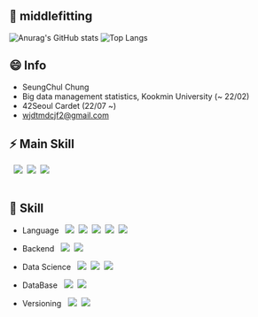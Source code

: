 ## 👋 middlefitting 
![Anurag's GitHub stats](https://github-readme-stats.vercel.app/api?username=middlefitting&theme=tokyonight_light&show_icons=true&count_private=true&hide=prs,contribs&line_height=30&custom_title=middlefitting)
![Top Langs](https://github-readme-stats.vercel.app/api/top-langs/?username=middlefitting&langs_count=6&layout=compact&theme=tokyonight_light&custom_title=Languages)


## 😄 Info
- SeungChul Chung
- Big data management statistics, Kookmin University (~ 22/02)
- 42Seoul Cardet (22/07 ~)
- wjdtmdcjf2@gmail.com


## ⚡ Main Skill

&nbsp;&nbsp;<span><img src="https://img.shields.io/badge/JAVA-007396?style=flat&logo=java&logoColor=white"/></span>&nbsp;
<span><img src="https://img.shields.io/badge/Spring Boot-6DB33F?style=flat&logo=Spring Boot&logoColor=white"/></span>&nbsp;
<span><img src="https://img.shields.io/badge/Jpa Hibernate-59666C?style=flat&logo=Hibernate&logoColor=white"/></span><br/><br/>

## 🌱 Skill
- Language
&nbsp;&nbsp;<span><img src="https://img.shields.io/badge/JAVA-007396?style=flat&logo=java&logoColor=white"/></span>&nbsp;
<span><img src="https://img.shields.io/badge/Python-3776AB?style=flat&logo=Python&logoColor=white"/></span>&nbsp;
<span><img src="https://img.shields.io/badge/JavaScript-F7DF1E?style=flat&logo=JavaScript&logoColor=white"/></span>&nbsp;
<span><img src="https://img.shields.io/badge/C-A8B9CC?style=flat&logo=C&logoColor=white"/></span>&nbsp;
<span><img src="https://img.shields.io/badge/Kotlin-7F52FF?style=flat&logo=Kotlin&logoColor=white"/></span><br/>

- Backend 
&nbsp;&nbsp;<span><img src="https://img.shields.io/badge/Spring Boot-6DB33F?style=flat&logo=Spring Boot&logoColor=white"/></span>&nbsp;
<span><img src="https://img.shields.io/badge/Jpa Hibernate-59666C?style=flat&logo=Hibernate&logoColor=white"/></span><br/>

- Data Science 
&nbsp;&nbsp;<span><img src="https://img.shields.io/badge/scikit-learn-F7931E?style=flat&logo=scikit-learn&logoColor=white"/></span>&nbsp;
<span><img src="https://img.shields.io/badge/TensorFlow-FF6F00?style=flat&logo=TensorFlow&logoColor=white"/></span>&nbsp;
<span><img src="https://img.shields.io/badge/PyTorch-EE4C2C?style=flat&logo=PyTorch&logoColor=white"/></span><br/>

- DataBase 
&nbsp;&nbsp;<span><img src="https://img.shields.io/badge/MySQL-4479A1?style=flat&logo=MySQL&logoColor=white"/></span>&nbsp;
<span><img src="https://img.shields.io/badge/Oracle-F80000?style=flat&logo=Oracle&logoColor=white"/></span><br/>

- Versioning
&nbsp;&nbsp;<span><img src="https://img.shields.io/badge/Git-F05032?style=flat&logo=Git&logoColor=white"/></span>&nbsp;
<span><img src="https://img.shields.io/badge/GitHub-181717?style=flat&logo=GitHub&logoColor=white"/></span><br/>

